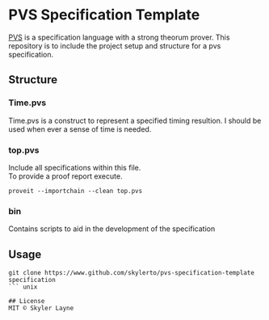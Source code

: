 # PVS Specification Template

[PVS](https://github.com/SRI-CSL/PVS) is a specification language with a strong theorum prover. This repository is to include the project setup and structure for a pvs specification.

## Structure

### Time.pvs
Time.pvs is a construct to represent a specified timing resultion. I should be used when ever a sense of time is needed.

### top.pvs
Include all specifications within this file.  
To provide a proof report execute.

```unix
proveit --importchain --clean top.pvs
```

### bin
Contains scripts to aid in the development of the specification


## Usage

```
git clone https://www.github.com/skylerto/pvs-specification-template specification
``` unix

## License
MIT © Skyler Layne
